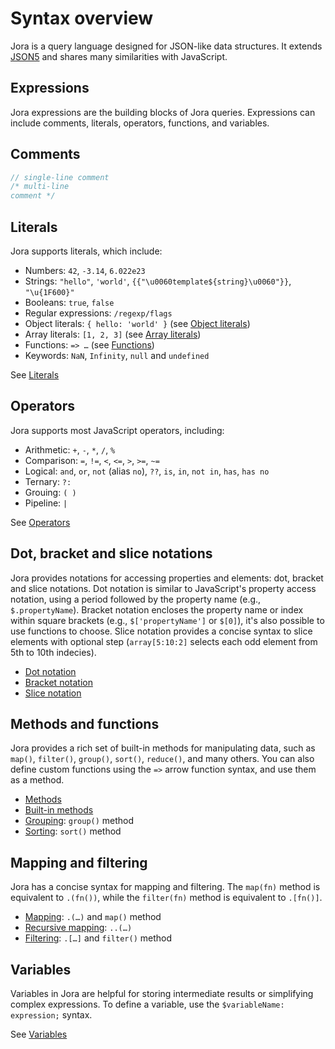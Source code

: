 # Syntax overview

Jora is a query language designed for JSON-like data structures. It extends [JSON5](https://json5.org/) and shares many similarities with JavaScript.

## Expressions

Jora expressions are the building blocks of Jora queries. Expressions can include comments, literals, operators, functions, and variables.

## Comments

```js
// single-line comment
/* multi-line
comment */
```

## Literals

Jora supports literals, which include:

- Numbers: `42`, `-3.14`, `6.022e23`
- Strings: `"hello"`, `'world'`, `{{"\u0060template${string}\u0060"}}`, `"\u{1F600}"`
- Booleans: `true`, `false`
- Regular expressions: `/regexp/flags`
- Object literals: `{ hello: 'world' }` (see [Object literals](./object-literal.md))
- Array literals: `[1, 2, 3]` (see [Array literals](./array-literal.md))
- Functions: `=> …` (see [Functions](./functions.md))
- Keywords: `NaN`, `Infinity`, `null` and `undefined`
    
See [Literals](./literals.md)

## Operators

Jora supports most JavaScript operators, including:

- Arithmetic: `+`, `-`, `*`, `/`, `%`
- Comparison: `=`, `!=`, `<`, `<=`, `>`, `>=`, `~=`
- Logical: `and`, `or`, `not` (alias `no`), `??`, `is`, `in`, `not in`, `has`, `has no`
- Ternary: `?:`
- Grouing: `( )`
- Pipeline: `|`

See [Operators](./operators.md)

## Dot, bracket and slice notations

Jora provides notations for accessing properties and elements: dot, bracket and slice notations. Dot notation is similar to JavaScript's property access notation, using a period followed by the property name (e.g., `$.propertyName`). Bracket notation encloses the property name or index within square brackets (e.g., `$['propertyName']` or `$[0]`), it's also possible to use functions to choose. Slice notation provides a concise syntax to slice elements with optional step (`array[5:10:2]` selects each odd element from 5th to 10th indecies).

- [Dot notation](./dot-notation.md)
- [Bracket notation](./bracket-notation.md)
- [Slice notation](./slice-notation.md)

## Methods and functions

Jora provides a rich set of built-in methods for manipulating data, such as `map()`, `filter()`, `group()`, `sort()`, `reduce()`, and many others. You can also define custom functions using the `=>` arrow function syntax, and use them as a method.

- [Methods](./methods.md)
- [Built-in methods](./methods-builtin.md)
- [Grouping](./group.md): `group()` method
- [Sorting](./sort.md): `sort()` method

## Mapping and filtering

Jora has a concise syntax for mapping and filtering. The `map(fn)` method is equivalent to `.(fn())`, while the `filter(fn)` method is equivalent to `.[fn()]`.

- [Mapping](./map.md): `.(…)` and `map()` method
- [Recursive mapping](./recursive-map.md): `..(…)`
- [Filtering](./filter.md): `.[…]` and `filter()` method

## Variables

Variables in Jora are helpful for storing intermediate results or simplifying complex expressions. To define a variable, use the `$variableName: expression;` syntax.

See [Variables](./variables.md)
